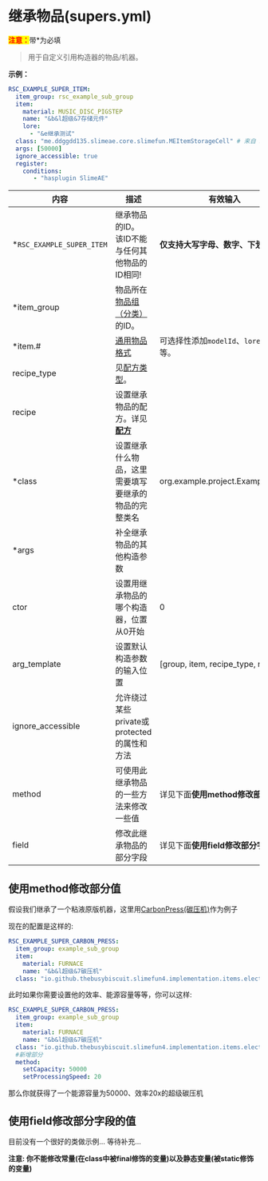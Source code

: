 # 继承物品(supers.yml)

<mark style="color:red;">**注意：**</mark>带\*为必填

> 用于自定义引用构造器的物品/机器。

**示例：**

```yaml
RSC_EXAMPLE_SUPER_ITEM:
  item_group: rsc_example_sub_group
  item:
    material: MUSIC_DISC_PIGSTEP
    name: "&b&l超级&7存储元件"
    lore:
      - "&e继承测试"
  class: "me.ddggdd135.slimeae.core.slimefun.MEItemStorageCell" # 来自 SlimeAE
  args: [50000]
  ignore_accessible: true
  register:
    conditions:
       - "hasplugin SlimeAE"
```

| 内容 | 描述 | 有效输入 |
| --- | ----------- | ----------------- |
| \*`RSC_EXAMPLE_SUPER_ITEM` | 继承物品的ID。<br>该ID不能与任何其他物品的ID相同! | **仅支持大写字母、数字、下划线!** |
| \*item_group | 物品所在[物品组（分类）](file/groups.md)的ID。 |
| \*item.# | [通用物品格式](format/universal-item-format.md)| 可选择性添加`modelId`、`lore`、`glow`等。 |
| recipe_type | 见[配方类型](file/recipe_type.md)。 |
| recipe | 设置继承物品的配方。详见[**配方**](format/recipe.md) |
| \*class | 设置继承什么物品，这里需要填写要继承的物品的完整类名 | org.example.project.ExampleClass |
| \*args | 补全继承物品的其他构造参数 |
| ctor | 设置用继承物品的哪个构造器，位置从0开始 | 0 |
| arg_template | 设置默认构造参数的输入位置 | [group, item, recipe_type, recipe] |
| ignore_accessible | 允许绕过某些private或protected的属性和方法 |  |
| method | 可使用此继承物品的一些方法来修改一些值 | 详见下面**使用method修改部分值** |
| field | 修改此继承物品的部分字段 | 详见下面**使用field修改部分字段的值** |

## 使用method修改部分值
假设我们继承了一个粘液原版机器，这里用[CarbonPress(碳压机)](https://slimefun.github.io/javadocs/Slimefun4/docs/io/github/thebusybiscuit/slimefun4/implementation/items/electric/machines/CarbonPress.html)作为例子

现在的配置是这样的:

```yaml
RSC_EXAMPLE_SUPER_CARBON_PRESS:
  item_group: example_sub_group
  item:
    material: FURNACE
    name: "&b&l超级&7碳压机"
  class: "io.github.thebusybiscuit.slimefun4.implementation.items.electric.machines.CarbonPress"
```

此时如果你需要设置他的效率、能源容量等等，你可以这样:

```yaml
RSC_EXAMPLE_SUPER_CARBON_PRESS:
  item_group: example_sub_group
  item:
    material: FURNACE
    name: "&b&l超级&7碳压机"
  class: "io.github.thebusybiscuit.slimefun4.implementation.items.electric.machines.CarbonPress"
  #新增部分
  method:
    setCapacity: 50000
    setProcessingSpeed: 20
```
那么你就获得了一个能源容量为50000、效率20x的超级碳压机

## 使用field修改部分字段的值
目前没有一个很好的类做示例...
等待补充...

**注意: 你不能修改常量(在class中被final修饰的变量)以及静态变量(被static修饰的变量)**